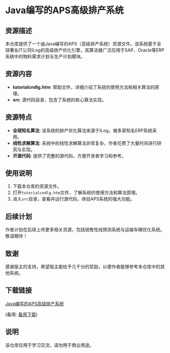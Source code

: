 # Java编写的APS高级排产系统

## 资源描述

本仓库提供了一个由Java编写的APS（高级排产系统）资源文件。该系统基于全球著名IT公司ILog的高级排产优化引擎，其算法被广泛应用于SAP、Oracle等ERP系统中的物料需求计划与生产计划模块。

## 资源内容

- **tutorialcndlg.htm**: 帮助文件，详细介绍了系统的使用方法和相关算法的原理。
- **src**: 源代码目录，包含了系统的核心算法实现。

## 资源特点

- **全球知名算法**: 该系统的排产优化算法来源于ILog，被多家知名ERP系统采用。
- **线性求解算法**: 系统中的线性求解算法非常复杂，作者花费了大量时间进行研究与实现。
- **开源代码**: 提供了完整的源代码，方便开发者学习和参考。

## 使用说明

1. 下载本仓库的资源文件。
2. 打开`tutorialcndlg.htm`文件，了解系统的使用方法和算法原理。
3. 进入`src`目录，查看并运行源代码，体验APS系统的强大功能。

## 后续计划

作者计划在后续上传更多相关资源，包括销售性线预测系统与运输车辆优化系统。敬请期待！

## 致谢

感谢版主的支持，希望版主能给予几千分的奖励，以便作者能够参考本仓库中的其他系统。

## 下载链接
[Java编写的APS高级排产系统](https://pan.quark.cn/s/f96ed2e34932) 

(备用: [备用下载](https://pan.baidu.com/s/1IPiOGxbLXlrgZwC2K2Vuog?pwd=1234))

## 说明

该仓库仅用于学习交流，请勿用于商业用途。
